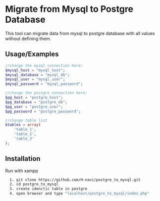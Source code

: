 
# Migrate from Mysql to Postgre Database

This tool can migrate data from mysql to postgre database with all values without defining them.




## Usage/Examples

```php
//change the mysql connection here:
$mysql_host = "mysql_host";
$mysql_database = "mysql_db";
$mysql_user = "mysql_user";
$mysql_password = "mysql_password";

//change the postgre connection here:
$pg_host = "postgre_host";
$pg_database = "postgre_db";
$pg_user = "postgre_user";
$pg_password = "postgre_password";

//change table list
$tables = array(
    'table_1',
    'table_2',
    'table_3'
);
```


## Installation

Run with xampp

```bash
  1. git clone https://github.com/H-navi/postgre_to_mysql.git
  2. cd postgre_to_mysql
  3. create idenctic table in postgre
  4. open browser and type "localhost/postgre_to_mysql/index.php"
```
    
